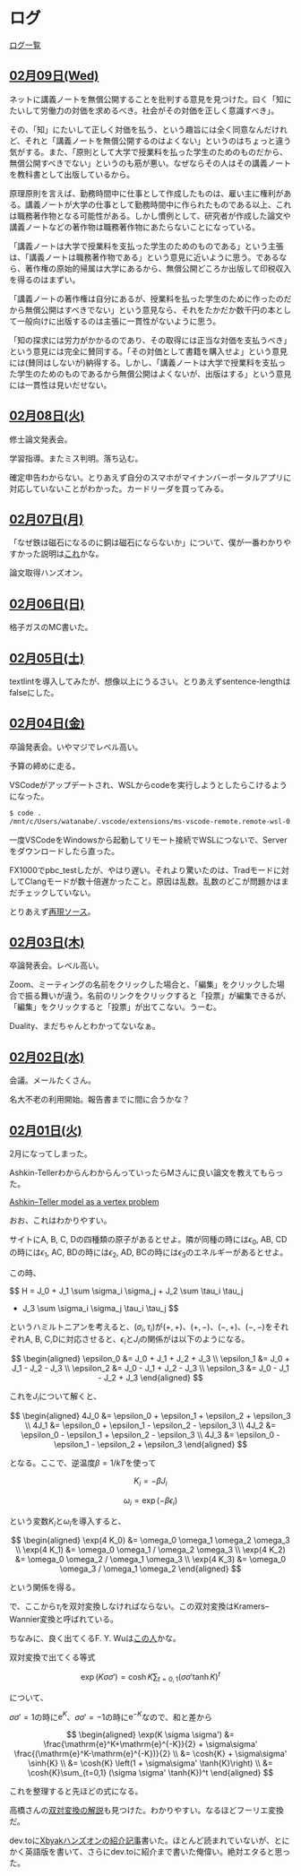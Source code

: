 # ログ

[ログ一覧](index.html)

## [02月09日(Wed)](#09) <a id="09"></a>

ネットに講義ノートを無償公開することを批判する意見を見つけた。曰く「知にたいして労働力の対価を求めるべき。社会がその対価を正しく意識すべき」。

その、「知」にたいして正しく対価を払う、という趣旨には全く同意なんだけれど、それと「講義ノートを無償公開するのはよくない」というのはちょっと違う気がする。また、「原則として大学で授業料を払った学生のためのものだから、無償公開すべきでない」というのも筋が悪い。なぜならその人はその講義ノートを教科書として出版しているから。

原理原則を言えば、勤務時間中に仕事として作成したものは、雇い主に権利がある。講義ノートが大学の仕事として勤務時間中に作られたものである以上、これは職務著作物となる可能性がある。しかし慣例として、研究者が作成した論文や講義ノートなどの著作物は職務著作物にあたらないことになっている。

「講義ノートは大学で授業料を支払った学生のためのものである」という主張は、「講義ノートは職務著作物である」という意見に近いように思う。であるなら、著作権の原始的帰属は大学にあるから、無償公開どころか出版して印税収入を得るのはまずい。

「講義ノートの著作権は自分にあるが、授業料を払った学生のために作ったのだから無償公開はすべきでない」という意見なら、それをたかだか数千円の本として一般向けに出版するのは主張に一貫性がないように思う。

「知の探求には労力がかかるのであり、その取得には正当な対価を支払うべき」という意見には完全に賛同する。「その対価として書籍を購入せよ」という意見には(賛同はしないが)納得する。しかし、「講義ノートは大学で授業料を支払った学生のためのものであるから無償公開はよくないが、出版はする」という意見には一貫性は見いだせない。

## [02月08日(火)](#08) <a id="08"></a>

修士論文発表会。

学習指導。またミス判明。落ち込む。

確定申告わからない。とりあえず自分のスマホがマイナンバーポータルアプリに対応していないことがわかった。カードリーダを買ってみる。

## [02月07日(月)](#07) <a id="07"></a>

「なぜ鉄は磁石になるのに銅は磁石にならないか」について、僕が一番わかりやすかった説明は[これ](http://home.sato-gallery.com/research/chonyumon_3_opt.pdf)かな。

論文取得ハンズオン。

## [02月06日(日)](#06) <a id="06"></a>

格子ガスのMC書いた。

## [02月05日(土)](#05) <a id="05"></a>

textlintを導入してみたが、想像以上にうるさい。とりあえずsentence-lengthはfalseにした。

## [02月04日(金)](#04) <a id="04"></a>

卒論発表会。いやマジでレベル高い。

予算の締めに走る。

VSCodeがアップデートされ、WSLからcodeを実行しようとしたらこけるようになった。

```sh
$ code .
/mnt/c/Users/watanabe/.vscode/extensions/ms-vscode-remote.remote-wsl-0.63.13/scripts/wslCode.sh: 69: /home/watanabe/.vscode-server-server/bin/5554b12acf27056905806867f251c859323ff7e9/bin/code: not found
```

一度VSCodeをWindowsから起動してリモート接続でWSLにつないで、Serverをダウンロードしたら直った。

FX1000でpbc_testしたが、やはり遅い。それより驚いたのは、Tradモードに対してClangモードが数十倍遅かったこと。原因は乱数。乱数のどこが問題かはまだチェックしていない。

とりあえず[再現ソース](https://gist.github.com/kaityo256/9392bb3984afcdd45d0cb868036788fd)。

## [02月03日(木)](#03) <a id="03"></a>

卒論発表会。レベル高い。

Zoom、ミーティングの名前をクリックした場合と、「編集」をクリックした場合で振る舞いが違う。名前のリンクをクリックすると「投票」が編集できるが、「編集」をクリックすると「投票」が出てこない。うーむ。

Duality、まだちゃんとわかってないなぁ。

## [02月02日(水)](#02) <a id="02"></a>

会議。メールたくさん。

名大不老の利用開始。報告書までに間に合うかな？

## [02月01日(火)](#01) <a id="01"></a>

2月になってしまった。

Ashkin-TellerわからんわからんっていったらMさんに良い論文を教えてもらった。

[Ashkin–Teller model as a vertex problem](https://doi.org/10.1063/1.523343)

おお、これはわかりやすい。

サイトにA, B, C, Dの四種類の原子があるとせよ。隣が同種の時には$\epsilon_0$, AB, CDの時には$\epsilon_1$, AC, BDの時には$\epsilon_2$, AD, BCの時には$\epsilon_3$のエネルギーがあるとせよ。

この時、

$$
H = J_0 + J_1 \sum \sigma_i \sigma_j + J_2 \sum \tau_i \tau_j 
+ J_3 \sum \sigma_i \sigma_j \tau_i \tau_j
$$

というハミルトニアンを考えると、$(\sigma_i, \tau_i)$が$(+,+)$、$(+,-)$、$(-,+)$、$(-,-)$をそれぞれA, B, C,Dに対応させると、$\epsilon_i$と$J_i$の関係がは以下のようになる。

$$
\begin{aligned}
\epsilon_0 &= J_0 + J_1 + J_2 + J_3 \\
\epsilon_1 &= J_0 + J_1 - J_2 - J_3 \\
\epsilon_2 &= J_0 - J_1 + J_2 - J_3 \\
\epsilon_3 &= J_0 - J_1 - J_2 + J_3 
\end{aligned}
$$

これを$J_i$について解くと、

$$
\begin{aligned}
4J_0 &= \epsilon_0 + \epsilon_1 + \epsilon_2 + \epsilon_3 \\
4J_1 &= \epsilon_0 + \epsilon_1 - \epsilon_2 - \epsilon_3 \\
4J_2 &= \epsilon_0 - \epsilon_1 + \epsilon_2 - \epsilon_3 \\
4J_3 &= \epsilon_0 - \epsilon_1 - \epsilon_2 + \epsilon_3
\end{aligned}
$$

となる。ここで、逆温度$\beta = 1/kT$を使って

$$
K_i = - \beta J_i
$$

$$
\omega_i = \exp\left(-\beta \epsilon_i\right)
$$

という変数$K_i$と$\omega_i$を導入すると、

$$
\begin{aligned}
\exp(4 K_0) &= \omega_0 \omega_1 \omega_2 \omega_3 \\
\exp(4 K_1) &= \omega_0 \omega_1 / \omega_2 \omega_3 \\
\exp(4 K_2) &= \omega_0 \omega_2 / \omega_1 \omega_3 \\
\exp(4 K_3) &= \omega_0 \omega_3 / \omega_1 \omega_2 
\end{aligned}
$$

という関係を得る。

で、ここから$\tau_i$を双対変換しなければならない。この双対変換はKramers–Wannier変換と呼ばれている。

ちなみに、良く出てくるF. Y. Wuは[この人](https://ja.wikipedia.org/wiki/%E4%BC%8D%E6%B3%95%E5%B2%B3)かな。

双対変換で出てくる等式

$$
\exp(K \sigma \sigma') = \cosh{K}\sum_{t=0,1} (\sigma \sigma' \tanh{K})^t
$$

について、

$\sigma \sigma' = 1$の時に$\mathrm{e}^K$、$\sigma \sigma' = -1$の時に$\mathrm{e}^{-K}$なので、和と差から

$$
\begin{aligned}
\exp(K \sigma \sigma') &= \frac{\mathrm{e}^K+\mathrm{e}^{-K}}{2} + \sigma\sigma' \frac{(\mathrm{e}^K-\mathrm{e}^{-K})}{2} \\
&= \cosh{K} + \sigma\sigma' \sinh{K} \\
&= \cosh{K} \left(1 + \sigma\sigma' \tanh{K}\right) \\
&= \cosh{K}\sum_{t=0,1} (\sigma \sigma' \tanh{K})^t
\end{aligned}
$$

これを整理すると先ほどの式になる。

高橋さんの[双対変換の解説](http://www.stat.phys.titech.ac.jp/~ktaka/rg/duality.pdf)も見つけた。わかりやすい。なるほどフーリエ変換だ。

dev.toに[Xbyakハンズオンの紹介記事](https://dev.to/kaityo256/docker-environment-for-arm-sve-1bm5)書いた。ほとんど読まれていないが、とにかく英語版を書いて、さらにdev.toに紹介まで書いた俺偉い。絶対エタると思った。
